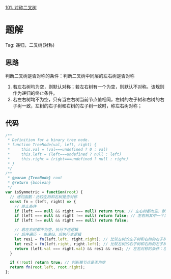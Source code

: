 [101. 对称二叉树](https://leetcode-cn.com/problems/symmetric-tree/description/)

# 题解
Tag: 递归，二叉树(对称)

## 思路
判断二叉树是否对称的条件：判断二叉树中同层的左右树是否对称
1. 若左右树均为空，则默认对称；若左右树有一个为空，则默认不对称。该规则作为递归的终止条件。
2. 若左右树均不为空，只有当左右树当前节点值相同，左树的左子树和右树的右子树一致，左树的右子树和右树的左子树一致时，称左右树对称；


## 代码
```js
/**
 * Definition for a binary tree node.
 * function TreeNode(val, left, right) {
 *     this.val = (val===undefined ? 0 : val)
 *     this.left = (left===undefined ? null : left)
 *     this.right = (right===undefined ? null : right)
 * }
 */
/**
 * @param {TreeNode} root
 * @return {boolean}
 */
var isSymmetric = function(root) {
  // 递归函数：比较左树和右树是否对称
  const fn = (left, right) => {
    // 终止条件
    if (left === null && right === null) return true; // 左右树都为空，默认对称
    if (left === null && right !== null) return false; // 左右树其中一个为空，则必不对称
    if (left !== null && right === null) return false;

    // 若左右树都不为空，执行下述逻辑
    // 后序遍历 - 先递归，后执行主逻辑
    let res1 = fn(left.left, right.right); // 比较左树的左子树和右树的右子树是否对称
    let res2 = fn(left.right, right.left); // 比较左树的右子树和右树的左子树是否对称
    return (left.val === right.val) && res1 && res2; // 左右对称的条件：左右树当前节点值相同，左树的左子树和右树的右子树一致，左树的右子树和右树的左子树一致；
  }

  if (!root) return true; // 判断根节点是否为空
  return fn(root.left, root.right);
};
```